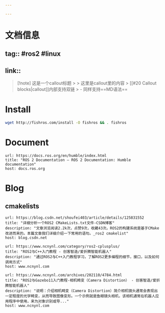 ```yaml
---

---
```

# 文档信息
## tag:: #ros2 #linux 
## link::

> [!note] 这是一个callout标题 > > 这里是callout里的内容 > [[#20 Callout blocks|callout]]内部支持双链 > - 同样支持==MD语法==
# Install

```bash
wget http://fishros.com/install -O fishros && . fishros
```
# Document

```cardlink
url: https://docs.ros.org/en/humble/index.html
title: "ROS 2 Documentation — ROS 2 Documentation: Humble  documentation"
host: docs.ros.org
```

# Blog
## cmakelists
```cardlink
url: https://blog.csdn.net/shoufei403/article/details/125831552
title: "详细分析一个ROS2 CMakeLists.txt文件-CSDN博客"
description: "文章浏览阅读2.2k次，点赞9次，收藏43次。ROS2的构建系统是基于CMake改进而来的。本篇文章我们详细介绍一下常用的语句。_ros2 cmakelist"
host: blog.csdn.net
```

```cardlink
url: https://www.ncnynl.com/category/ros2-cplusplus/
title: "ROS2与C++入门教程 - 创客智造/爱折腾智能机器人"
description: "通过ROS2与C++入门教程学习，了解ROS2更多编程的细节，接口，以及如何调用方式"
host: www.ncnynl.com
```

```cardlink
url: https://www.ncnynl.com/archives/202110/4784.html
title: "ROS2与Gazebo11入门教程-相机畸变（Camera Distortion） - 创客智造/爱折腾智能机器人"
description: "说明：介绍相机畸变（Camera Distortion）简介相机镜头通常会表现出一定程度的光学畸变，从而导致图像变形。一个示例就是鱼眼镜头相机，该相机通常在机器人应用程序中使用，来为对象识别或导..."
host: www.ncnynl.com
```
